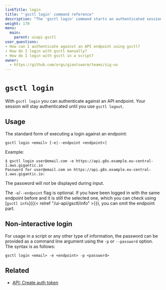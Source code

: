 ```yaml
---
linkTitle: login
title: "'gsctl login' command reference"
description: "The 'gsctl login' command starts an authenticated session."
weight: 170
menu:
  main:
    parent: uiapi-gsctl
user_questions:
- How can I authenticate against an API endpoint using gsctl?
- How do I login with gsctl manually?
- How do I login with gsctl in a script?
owner:
  - https://github.com/orgs/giantswarm/teams/sig-ux
---
```


# `gsctl login`

With `gsctl login` you can authenticate against an API endpoint. Your session will
stay authenticated until you use `gsctl logout`.

## Usage

The standard form of executing a login against an endpoint:

```nohighlight
gsctl login <email> [-e|--endpoint <endpoint>]
```

Example:

```nohighlight
$ gsctl login user@email.com -e https://api.g8s.example.eu-central-1.aws.gigantic.io
Password for user@email.com on https://api.g8s.example.eu-central-1.aws.gigantic.io:
```

The password will _not_ be displayed during input.

The `-e`/`--endpoint` flag is optional. If you have been logged in with the same
endpoint before and it is still the selected one, which you can check using
[`gsctl info`]({{< relref "/ui-api/gsctl/info" >}}), you can omit the endpoint part.

## Non-interactive login

For usage in a script or any other type of information, the password can be
provided as a command line argument using the `-p` or `--password` option. The
syntax is as follows:

```nohighlight
gsctl login <email> -e <endpoint> -p <password>
```

## Related

- [API: Create auth token](/api/#operation/createAuthToken)
